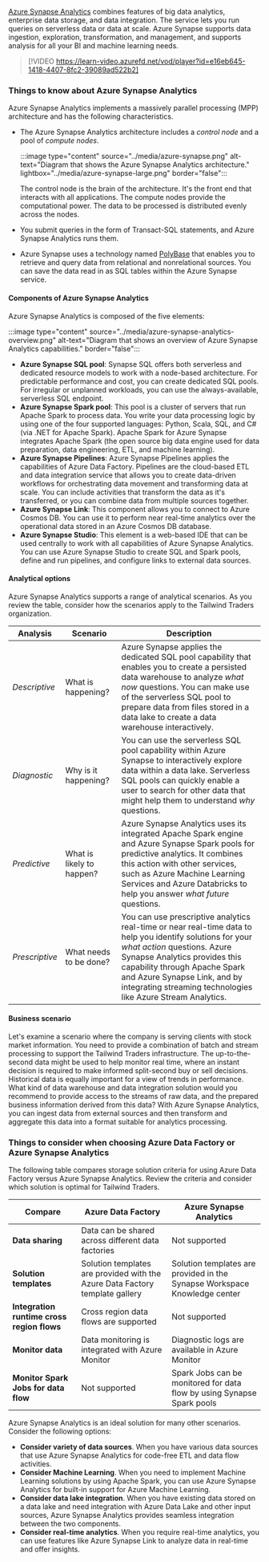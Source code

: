 [Azure Synapse Analytics](/azure/synapse-analytics/overview-what-is) combines features of big data analytics, enterprise data storage, and data integration. The service lets you run queries on serverless data or data at scale. Azure Synapse supports data ingestion, exploration, transformation, and management, and supports analysis for all your BI and machine learning needs.

> [!VIDEO https://learn-video.azurefd.net/vod/player?id=e16eb645-1418-4407-8fc2-39089ad522b2]

### Things to know about Azure Synapse Analytics

Azure Synapse Analytics implements a massively parallel processing (MPP) architecture and has the following characteristics.

- The Azure Synapse Analytics architecture includes a *control node* and a pool of *compute nodes*.

  :::image type="content" source="../media/azure-synapse.png" alt-text="Diagram that shows the Azure Synapse Analytics architecture." lightbox="../media/azure-synapse-large.png" border="false":::

  The control node is the brain of the architecture. It's the front end that interacts with all applications. The compute nodes provide the computational power. The data to be processed is distributed evenly across the nodes.

- You submit queries in the form of Transact-SQL statements, and Azure Synapse Analytics runs them.

- Azure Synapse uses a technology named [PolyBase](/sql/relational-databases/polybase/polybase-guide?) that enables you to retrieve and query data from relational and nonrelational sources. You can save the data read in as SQL tables within the Azure Synapse service.

#### Components of Azure Synapse Analytics

Azure Synapse Analytics is composed of the five elements:

:::image type="content" source="../media/azure-synapse-analytics-overview.png" alt-text="Diagram that shows an overview of Azure Synapse Analytics capabilities." border="false":::

- **Azure Synapse SQL pool**: Synapse SQL offers both serverless and dedicated resource models to work with a node-based architecture. For predictable performance and cost, you can create dedicated SQL pools. For irregular or unplanned workloads, you can use the always-available, serverless SQL endpoint.
- **Azure Synapse Spark pool**: This pool is a cluster of servers that run Apache Spark to process data. You write your data processing logic by using one of the four supported languages: Python, Scala, SQL, and C# (via .NET for Apache Spark). Apache Spark for Azure Synapse integrates Apache Spark (the open source big data engine used for data preparation, data engineering, ETL, and machine learning).
- **Azure Synapse Pipelines**: Azure Synapse Pipelines applies the capabilities of Azure Data Factory. Pipelines are the cloud-based ETL and data integration service that allows you to create data-driven workflows for orchestrating data movement and transforming data at scale. You can include activities that transform the data as it's transferred, or you can combine data from multiple sources together.
- **Azure Synapse Link**: This component allows you to connect to Azure Cosmos DB. You can use it to perform near real-time analytics over the operational data stored in an Azure Cosmos DB database.
- **Azure Synapse Studio**: This element is a web-based IDE that can be used centrally to work with all capabilities of Azure Synapse Analytics. You can use Azure Synapse Studio to create SQL and Spark pools, define and run pipelines, and configure links to external data sources.

#### Analytical options

Azure Synapse Analytics supports a range of analytical scenarios. As you review the table, consider how the scenarios apply to the Tailwind Traders organization.

| Analysis | Scenario | Description |
| --- | --- | --- | 
|*Descriptive* | What is happening? | Azure Synapse applies the dedicated SQL pool capability that enables you to create a persisted data warehouse to analyze *what now* questions. You can make use of the serverless SQL pool to prepare data from files stored in a data lake to create a data warehouse interactively. | 
| *Diagnostic* | Why is it happening? | You can use the serverless SQL pool capability within Azure Synapse to interactively explore data within a data lake. Serverless SQL pools can quickly enable a user to search for other data that might help them to understand *why* questions. | 
| *Predictive* | What is likely to happen? | Azure Synapse Analytics uses its integrated Apache Spark engine and Azure Synapse Spark pools for predictive analytics. It combines this action with other services, such as Azure Machine Learning Services and Azure Databricks to help you answer *what future* questions. | 
| *Prescriptive* | What needs to be done? | You can use prescriptive analytics real-time or near real-time data to help you identify solutions for your *what action* questions. Azure Synapse Analytics provides this capability through Apache Spark and Azure Synapse Link, and by integrating streaming technologies like Azure Stream Analytics. |

#### Business scenario

Let's examine a scenario where the company is serving clients with stock market information. You need to provide a combination of batch and stream processing to support the Tailwind Traders infrastructure. The up-to-the-second data might be used to help monitor real time, where an instant decision is required to make informed split-second buy or sell decisions. Historical data is equally important for a view of trends in performance. What kind of data warehouse and data integration solution would you recommend to provide access to the streams of raw data, and the prepared business information derived from this data? With Azure Synapse Analytics, you can ingest data from external sources and then transform and aggregate this data into a format suitable for analytics processing.

### Things to consider when choosing Azure Data Factory or Azure Synapse Analytics

The following table compares storage solution criteria for using Azure Data Factory versus Azure Synapse Analytics. Review the criteria and consider which solution is optimal for Tailwind Traders.

| Compare                                    | Azure Data Factory                                           | Azure Synapse Analytics                                      |
| ------------------------------------------ | ------------------------------------------------------------ | ------------------------------------------------------------ |
| **Data sharing**                           | Data can be shared across different data factories           | Not supported                                                |
| **Solution templates**                     | Solution templates are provided with the Azure Data Factory template gallery | Solution templates are provided in the Synapse Workspace Knowledge center |
| **Integration runtime cross region flows** | Cross region data flows are supported                        | Not supported                                                |
| **Monitor data**                           | Data monitoring is integrated with Azure Monitor             | Diagnostic logs are available in Azure Monitor               |
| **Monitor Spark Jobs for data flow**       | Not supported                                                | Spark Jobs can be monitored for data flow by using Synapse Spark pools |

Azure Synapse Analytics is an ideal solution for many other scenarios. Consider the following options:

- **Consider variety of data sources**. When you have various data sources that use Azure Synapse Analytics for code-free ETL and data flow activities.
- **Consider Machine Learning**. When you need to implement Machine Learning solutions by using Apache Spark, you can use Azure Synapse Analytics for built-in support for Azure Machine Learning.
- **Consider data lake integration**. When you have existing data stored on a data lake and need integration with Azure Data Lake and other input sources, Azure Synapse Analytics provides seamless integration between the two components.
- **Consider real-time analytics**. When you require real-time analytics, you can use features like Azure Synapse Link to analyze data in real-time and offer insights.
